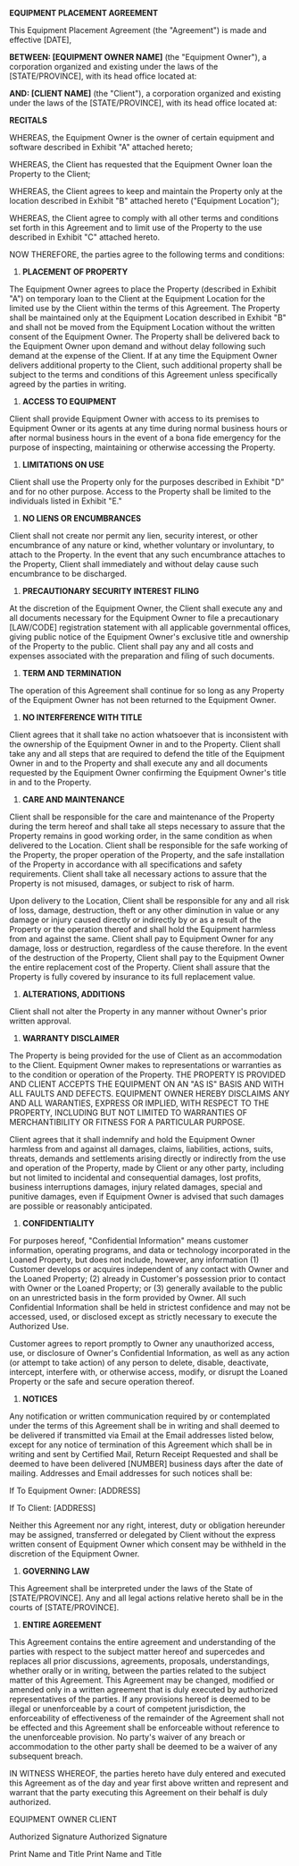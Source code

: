 **EQUIPMENT PLACEMENT AGREEMENT**

This Equipment Placement Agreement (the "Agreement") is made and
effective \[DATE\],

**BETWEEN: \[EQUIPMENT OWNER NAME\]** (the \"Equipment Owner\"), a
corporation organized and existing under the laws of the
\[STATE/PROVINCE\], with its head office located at:

**AND: \[CLIENT NAME\]** (the \"Client\"), a corporation organized and
existing under the laws of the \[STATE/PROVINCE\], with its head office
located at:

**RECITALS**

WHEREAS, the Equipment Owner is the owner of certain equipment and
software described in Exhibit "A" attached hereto;

WHEREAS, the Client has requested that the Equipment Owner loan the
Property to the Client;

WHEREAS, the Client agrees to keep and maintain the Property only at the
location described in Exhibit "B" attached hereto ("Equipment
Location");

WHEREAS, the Client agree to comply with all other terms and conditions
set forth in this Agreement and to limit use of the Property to the use
described in Exhibit "C" attached hereto.

NOW THEREFORE, the parties agree to the following terms and conditions:

1.  **PLACEMENT OF PROPERTY**

The Equipment Owner agrees to place the Property (described in Exhibit
"A") on temporary loan to the Client at the Equipment Location for the
limited use by the Client within the terms of this Agreement. The
Property shall be maintained only at the Equipment Location described in
Exhibit "B" and shall not be moved from the Equipment Location without
the written consent of the Equipment Owner. The Property shall be
delivered back to the Equipment Owner upon demand and without delay
following such demand at the expense of the Client. If at any time the
Equipment Owner delivers additional property to the Client, such
additional property shall be subject to the terms and conditions of this
Agreement unless specifically agreed by the parties in writing.

1.  **ACCESS TO EQUIPMENT**

Client shall provide Equipment Owner with access to its premises to
Equipment Owner or its agents at any time during normal business hours
or after normal business hours in the event of a bona fide emergency for
the purpose of inspecting, maintaining or otherwise accessing the
Property.

1.  **LIMITATIONS ON USE**

Client shall use the Property only for the purposes described in Exhibit
"D" and for no other purpose. Access to the Property shall be limited to
the individuals listed in Exhibit "E."

1.  **NO LIENS OR ENCUMBRANCES**

Client shall not create nor permit any lien, security interest, or other
encumbrance of any nature or kind, whether voluntary or involuntary, to
attach to the Property. In the event that any such encumbrance attaches
to the Property, Client shall immediately and without delay cause such
encumbrance to be discharged.

1.  **PRECAUTIONARY SECURITY INTEREST FILING**

At the discretion of the Equipment Owner, the Client shall execute any
and all documents necessary for the Equipment Owner to file a
precautionary \[LAW/CODE\] registration statement with all applicable
governmental offices, giving public notice of the Equipment Owner's
exclusive title and ownership of the Property to the public. Client
shall pay any and all costs and expenses associated with the preparation
and filing of such documents.

1.  **TERM AND TERMINATION**

The operation of this Agreement shall continue for so long as any
Property of the Equipment Owner has not been returned to the Equipment
Owner.

1.  **NO INTERFERENCE WITH TITLE**

Client agrees that it shall take no action whatsoever that is
inconsistent with the ownership of the Equipment Owner in and to the
Property. Client shall take any and all steps that are required to
defend the title of the Equipment Owner in and to the Property and shall
execute any and all documents requested by the Equipment Owner
confirming the Equipment Owner's title in and to the Property.

1.  **CARE AND MAINTENANCE**

Client shall be responsible for the care and maintenance of the Property
during the term hereof and shall take all steps necessary to assure that
the Property remains in good working order, in the same condition as
when delivered to the Location. Client shall be responsible for the safe
working of the Property, the proper operation of the Property, and the
safe installation of the Property in accordance with all specifications
and safety requirements. Client shall take all necessary actions to
assure that the Property is not misused, damages, or subject to risk of
harm.

Upon delivery to the Location, Client shall be responsible for any and
all risk of loss, damage, destruction, theft or any other diminution in
value or any damage or injury caused directly or indirectly by or as a
result of the Property or the operation thereof and shall hold the
Equipment harmless from and against the same. Client shall pay to
Equipment Owner for any damage, loss or destruction, regardless of the
cause therefore. In the event of the destruction of the Property, Client
shall pay to the Equipment Owner the entire replacement cost of the
Property. Client shall assure that the Property is fully covered by
insurance to its full replacement value.

1.  **ALTERATIONS, ADDITIONS**

Client shall not alter the Property in any manner without Owner\'s prior
written approval.

1.  **WARRANTY DISCLAIMER**

The Property is being provided for the use of Client as an accommodation
to the Client. Equipment Owner makes to representations or warranties as
to the condition or operation of the Property. THE PROPERTY IS PROVIDED
AND CLIENT ACCEPTS THE EQUIPMENT ON AN "AS IS" BASIS AND WITH ALL FAULTS
AND DEFECTS. EQUIPMENT OWNER HEREBY DISCLAIMS ANY AND ALL WARANTIES,
EXPRESS OR IMPLIED, WITH RESPECT TO THE PROPERTY, INCLUDING BUT NOT
LIMITED TO WARRANTIES OF MERCHANTIBILITY OR FITNESS FOR A PARTICULAR
PURPOSE.

Client agrees that it shall indemnify and hold the Equipment Owner
harmless from and against all damages, claims, liabilities, actions,
suits, threats, demands and settlements arising directly or indirectly
from the use and operation of the Property, made by Client or any other
party, including but not limited to incidental and consequential
damages, lost profits, business interruptions damages, injury related
damages, special and punitive damages, even if Equipment Owner is
advised that such damages are possible or reasonably anticipated.

1.  **CONFIDENTIALITY**

For purposes hereof, \"Confidential Information\" means customer
information, operating programs, and data or technology incorporated in
the Loaned Property, but does not include, however, any information (1)
Customer develops or acquires independent of any contact with Owner and
the Loaned Property; (2) already in Customer\'s possession prior to
contact with Owner or the Loaned Property; or (3) generally available to
the public on an unrestricted basis in the form provided by Owner. All
such Confidential Information shall be held in strictest confidence and
may not be accessed, used, or disclosed except as strictly necessary to
execute the Authorized Use.

Customer agrees to report promptly to Owner any unauthorized access,
use, or disclosure of Owner\'s Confidential Information, as well as any
action (or attempt to take action) of any person to delete, disable,
deactivate, intercept, interfere with, or otherwise access, modify, or
disrupt the Loaned Property or the safe and secure operation thereof.

1.  **NOTICES**

Any notification or written communication required by or contemplated
under the terms of this Agreement shall be in writing and shall deemed
to be delivered if transmitted via Email at the Email addresses listed
below, except for any notice of termination of this Agreement which
shall be in writing and sent by Certified Mail, Return Receipt Requested
and shall be deemed to have been delivered \[NUMBER\] business days
after the date of mailing. Addresses and Email addresses for such
notices shall be:

If To Equipment Owner: \[ADDRESS\]

If To Client: \[ADDRESS\]

Neither this Agreement nor any right, interest, duty or obligation
hereunder may be assigned, transferred or delegated by Client without
the express written consent of Equipment Owner which consent may be
withheld in the discretion of the Equipment Owner.

1.  **GOVERNING LAW**

This Agreement shall be interpreted under the laws of the State of
\[STATE/PROVINCE\]. Any and all legal actions relative hereto shall be
in the courts of \[STATE/PROVINCE\].

1.  **ENTIRE AGREEMENT**

This Agreement contains the entire agreement and understanding of the
parties with respect to the subject matter hereof and supercedes and
replaces all prior discussions, agreements, proposals, understandings,
whether orally or in writing, between the parties related to the subject
matter of this Agreement. This Agreement may be changed, modified or
amended only in a written agreement that is duly executed by authorized
representatives of the parties. If any provisions hereof is deemed to be
illegal or unenforceable by a court of competent jurisdiction, the
enforceability of effectiveness of the remainder of the Agreement shall
not be effected and this Agreement shall be enforceable without
reference to the unenforceable provision. No party's waiver of any
breach or accommodation to the other party shall be deemed to be a
waiver of any subsequent breach.

IN WITNESS WHEREOF, the parties hereto have duly entered and executed
this Agreement as of the day and year first above written and represent
and warrant that the party executing this Agreement on their behalf is
duly authorized.

EQUIPMENT OWNER CLIENT

Authorized Signature Authorized Signature

Print Name and Title Print Name and Title
